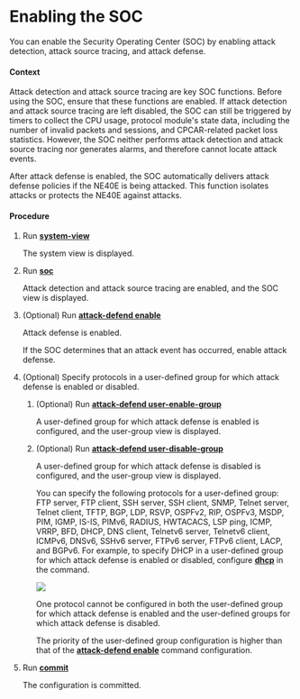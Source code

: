 Enabling the SOC
================

You can enable the Security Operating Center (SOC) by enabling attack detection, attack source tracing, and attack defense.

#### Context

Attack detection and attack source tracing are key SOC functions. Before using the SOC, ensure that these functions are enabled. If attack detection and attack source tracing are left disabled, the SOC can still be triggered by timers to collect the CPU usage, protocol module's state data, including the number of invalid packets and sessions, and CPCAR-related packet loss statistics. However, the SOC neither performs attack detection and attack source tracing nor generates alarms, and therefore cannot locate attack events.

After attack defense is enabled, the SOC automatically delivers attack defense policies if the NE40E is being attacked. This function isolates attacks or protects the NE40E against attacks.


#### Procedure

1. Run [**system-view**](cmdqueryname=system-view)
   
   
   
   The system view is displayed.
2. Run [**soc**](cmdqueryname=soc)
   
   
   
   Attack detection and attack source tracing are enabled, and the SOC view is displayed.
3. (Optional) Run [**attack-defend enable**](cmdqueryname=attack-defend+enable)
   
   
   
   Attack defense is enabled.
   
   If the SOC determines that an attack event has occurred, enable attack defense.
4. (Optional) Specify protocols in a user-defined group for which attack defense is enabled or disabled.
   1. (Optional) Run [**attack-defend user-enable-group**](cmdqueryname=attack-defend+user-enable-group)
      
      
      
      A user-defined group for which attack defense is enabled is configured, and the user-group view is displayed.
   2. (Optional) Run [**attack-defend user-disable-group**](cmdqueryname=attack-defend+user-disable-group)
      
      
      
      A user-defined group for which attack defense is disabled is configured, and the user-group view is displayed.
      
      
      
      You can specify the following protocols for a user-defined group: FTP server, FTP client, SSH server, SSH client, SNMP, Telnet server, Telnet client, TFTP, BGP, LDP, RSVP, OSPFv2, RIP, OSPFv3, MSDP, PIM, IGMP, IS-IS, PIMv6, RADIUS, HWTACACS, LSP ping, ICMP, VRRP, BFD, DHCP, DNS client, Telnetv6 server, Telnetv6 client, ICMPv6, DNSv6, SSHv6 server, FTPv6 server, FTPv6 client, LACP, and BGPv6. For example, to specify DHCP in a user-defined group for which attack defense is enabled or disabled, configure [**dhcp**](cmdqueryname=dhcp) in the command.
      
      ![](../../../../public_sys-resources/notice_3.0-en-us.png) 
      
      One protocol cannot be configured in both the user-defined group for which attack defense is enabled and the user-defined groups for which attack defense is disabled.
      
      The priority of the user-defined group configuration is higher than that of the [**attack-defend enable**](cmdqueryname=attack-defend+enable) command configuration.
5. Run [**commit**](cmdqueryname=commit)
   
   
   
   The configuration is committed.